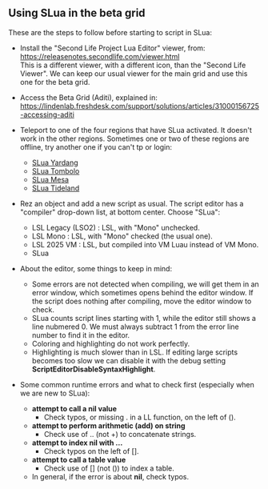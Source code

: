 ## Using SLua in the beta grid

These are the steps to follow before starting to script in SLua:

- Install the "Second Life Project Lua Editor" viewer, from:  
  <https://releasenotes.secondlife.com/viewer.html>  
  This is a different viewer, with a different icon, than the "Second Life Viewer". We can keep our usual viewer for the main grid and use this one for the beta grid.

- Access the Beta Grid (Aditi), explained in:  
  <https://lindenlab.freshdesk.com/support/solutions/articles/31000156725-accessing-aditi>

- Teleport to one of the four regions that have SLua activated. It doesn't work in the other regions. Sometimes one or two of these regions are offline, try another one if you can't tp or login:
  - [SLua Yardang](secondlife://Aditi/secondlife/SLua%20Yardang/241/235/27)
  - [SLua Tombolo](secondlife://Aditi/secondlife/SLua%20Tombolo/241/235/27)
  - [SLua Mesa](secondlife://Aditi/secondlife/SLua%20Mesa/241/235/27)
  - [SLua Tideland](secondlife://Aditi/secondlife/SLua%20Tideland/241/235/27)

- Rez an object and add a new script as usual. The script editor has a "compiler" drop-down list, at bottom center. Choose "SLua":
  - LSL Legacy (LSO2) : LSL, with "Mono" unchecked.
  - LSL Mono : LSL, with "Mono" checked (the usual one).
  - LSL 2025 VM : LSL, but compiled into VM Luau instead of VM Mono.
  - SLua

- About the editor, some things to keep in mind:
  - Some errors are not detected when compiling, we will get them in an error window, which sometimes opens behind the editor window. If the script does nothing after compiling, move the editor window to check.
  - SLua counts script lines starting with 1, while the editor still shows a line nubmered 0. We must always subtract 1 from the error line number to find it in the editor.
  - Coloring and highlighting do not work perfectly.
  - Highlighting is much slower than in LSL. If editing large scripts becomes too slow we can disable it with the debug setting **ScriptEditorDisableSyntaxHighlight**.
 
- Some common runtime errors and what to check first (especially when we are new to SLua):
  - **attempt to call a nil value**
    - Check typos, or missing . in a LL function, on the left of ().
  - **attempt to perform arithmetic (add) on string**
    - Check use of .. (not +) to concatenate strings.
  - **attempt to index nil with ...**
    - Check typos on the left of [].
  - **attempt to call a table value**
    - Check use of [] (not ()) to index a table.
  - In general, if the error is about **nil**, check typos.
